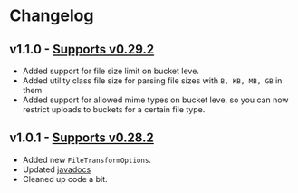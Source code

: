 # Changelog

## v1.1.0 - [Supports v0.29.2](https://github.com/supabase/storage-api/releases/tag/v0.29.2)
- Added support for file size limit on bucket leve.
- Added utility class file size for parsing file sizes with `B, KB, MB, GB` in them
- Added support for allowed mime types on bucket leve, so you can now restrict uploads to buckets for a certain file type.

## v1.0.1 - [Supports v0.28.2](https://github.com/supabase/storage-api/releases/tag/v0.28.2)
- Added new `FileTransformOptions`.
- Updated [javadocs](https://supabase-community.github.io/storage-java)
- Cleaned up code a bit.